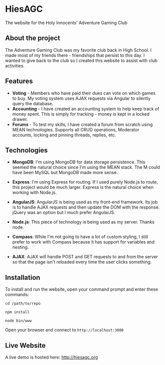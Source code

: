 # HiesAGC
The website for the Holy Innocents' Adventure Gaming Club

## About the project
The Adventure Gaming Club was my favorite club back in High School. I made most of my friends there - friendships that persist to this day. I wanted to give back to the club so I created this website to assist with club activities.

## Features
- **Voting** - Members who have paid their dues can vote on which games to buy. My voting system uses AJAX requests via Angular to silently query the database.
- **Accounting** - I have created an accounting system to help keep track of money spent. This is simply for tracking - money is kept in a locked drawer.
- **Forums** - To test my skills, I have created a forum from scratch using MEAN technologies. Supports all CRUD operations, Moderator accounts, locking and pinning threads, replies, etc.

## Technologies
- **MongoDB**: I'm using MongoDB for data storage persistence. This seemed the natural choice since I'm using the MEAN stack. The M could have been MySQL but MongoDB made more sense.

- **Express**: I'm using Express for routing. If I used purely Node.js to route, this project would be much larger. Express is the natural choice when working with Node.js.

- **AngularJS**: AngularJS is being used as my front-end framework. Its job is to handle AJAX requests and then update the DOM with the response. jQuery was an option but I much prefer AngularJS.

- **Node.js**: This piece of technology is being used as my server. Thanks node.

- **Compass**: While I'm not going to have a lot of custom styling, I still prefer to work with Compass because it has support for variables and nesting.

- **AJAX**: AJAX will handle POST and GET requests to and from the server so that the page isn't reloaded every time the user clicks something.

## Installation
To install and run the website, open your command prompt and enter these commands:

`cd /path/to/repo`

`npm install`

`node bin/www`

Open your browser and connect to `http://localhost:3000`

## Live Website

A live demo is hosted here: http://hiesagc.org
